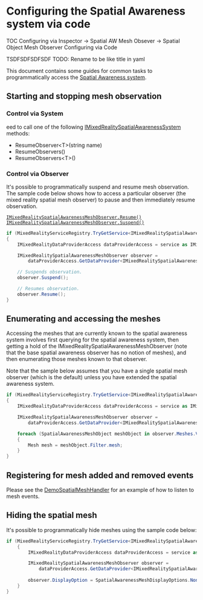 # Configuring the Spatial Awareness system via code

TOC
Configuring via Inspector
-> Spatial AW Mesh Obsever
-> Spatial Object Mesh Observer
Configuring via Code

TSDFSDFSDFSDF
TODO: Rename to be like title in yaml


This document contains some guides for common tasks to programmatically access the [Spatial Awareness system](SpatialAwarenessGettingStarted.md).



## Starting and stopping mesh observation

### Control via System

eed to call one of the following [IMixedRealitySpatialAwarenessSystem](xref:Microsoft.MixedReality.Toolkit.SpatialAwareness.IMixedRealitySpatialAwarenessSystem) methods:

- ResumeObserver&lt;T&gt;(string name)
- ResumeObservers()
- ResumeObservers&lt;T&gt;()

### Control via Observer

It's possible to programmatically suspend and resume mesh observation. The sample code below shows
how to access a particular observer (the mixed reality spatial mesh observer) to pause and then
immediately resume observation.

[`IMixedRealitySpatialAwarenessMeshObserver.Resume()`](xref:Microsoft.MixedReality.Toolkit.SpatialAwareness.IMixedRealitySpatialAwarenessMeshObserver.Resume())
[`IMixedRealitySpatialAwarenessMeshObserver.Suspend()`](xref:Microsoft.MixedReality.Toolkit.SpatialAwareness.IMixedRealitySpatialAwarenessMeshObserver.Suspend())

```C#
if (MixedRealityServiceRegistry.TryGetService<IMixedRealitySpatialAwarenessSystem>(out var service))
{
    IMixedRealityDataProviderAccess dataProviderAccess = service as IMixedRealityDataProviderAccess;

    IMixedRealitySpatialAwarenessMeshObserver observer =
        dataProviderAccess.GetDataProvider<IMixedRealitySpatialAwarenessMeshObserver>();

    // Suspends observation.
    observer.Suspend();

    // Resumes observation.
    observer.Resume();
}
```

## Enumerating and accessing the meshes

Accessing the meshes that are currently known to the spatial awareness system involves first querying
for the spatial awareness system, then getting a hold of the IMixedRealitySpatialAwarenessMeshObserver
(note that the base spatial awareness observer has no notion of meshes), and then enumerating those
meshes known to that observer.

Note that the sample below assumes that you have a single spatial mesh observer (which is the default)
unless you have extended the spatial awareness system.

```C#
if (MixedRealityServiceRegistry.TryGetService<IMixedRealitySpatialAwarenessSystem>(out var service))
{
    IMixedRealityDataProviderAccess dataProviderAccess = service as IMixedRealityDataProviderAccess;

    IMixedRealitySpatialAwarenessMeshObserver observer =
        dataProviderAccess.GetDataProvider<IMixedRealitySpatialAwarenessMeshObserver>();

    foreach (SpatialAwarenessMeshObject meshObject in observer.Meshes.Values)
    {
        Mesh mesh = meshObject.Filter.mesh;
    }
}
```

## Registering for mesh added and removed events

Please see the [DemoSpatialMeshHandler](https://github.com/microsoft/MixedRealityToolkit-Unity/blob/mrtk_development/Assets/MixedRealityToolkit.Examples/Demos/SpatialAwareness/Scripts/DemoSpatialMeshHandler.cs)
for an example of how to listen to mesh events.

## Hiding the spatial mesh

It's possible to programmatically hide meshes using the sample code below:

```C#
if (MixedRealityServiceRegistry.TryGetService<IMixedRealitySpatialAwarenessSystem>(out var service))
    {
        IMixedRealityDataProviderAccess dataProviderAccess = service as IMixedRealityDataProviderAccess;

        IMixedRealitySpatialAwarenessMeshObserver observer =
            dataProviderAccess.GetDataProvider<IMixedRealitySpatialAwarenessMeshObserver>();
        
        observer.DisplayOption = SpatialAwarenessMeshDisplayOptions.None;
    }
}
```
